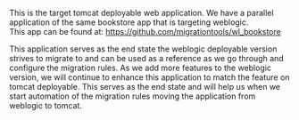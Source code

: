 This is the target tomcat deployable web application.
We have a parallel application of the same bookstore app that is targeting weblogic.  
This app can be found at:
https://github.com/migrationtools/wl_bookstore

This application serves as the end state the weblogic deployable version strives to migrate to and can be used as a reference as we go through and configure the migration rules.
As we add more features to the weblogic version, we will continue to enhance this application to match the feature on tomcat deployable.
This serves as the end state and will help us when we start automation of the migration rules moving the application from weblogic to tomcat.
